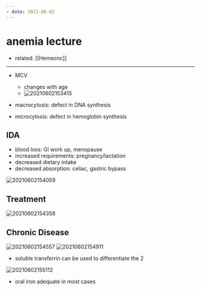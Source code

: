 ```yaml
---
- date: 2021-06-02
---
```


# anemia lecture

- related: [[Hemeonc]]
---

- MCV
	- changes with age
	- ![20210602153415](https://photos.thisispiggy.com/file/wikiFiles/20210602153415.png)

- macrocytosis: defect in DNA synthesis

- microcytosis: defect in hemoglobin synthesis

## IDA

- blood loss: GI work up, menopause
- increased requirements: pregnancy/lactation
- decreased dietary intake
- decreased absorption: celiac, gastric bypass

![20210602154059](https://photos.thisispiggy.com/file/wikiFiles/20210602154059.png)

## Treatment

![20210602154358](https://photos.thisispiggy.com/file/wikiFiles/20210602154358.png)

## Chronic Disease

![20210602154557](https://photos.thisispiggy.com/file/wikiFiles/20210602154557.png)
![20210602154911](https://photos.thisispiggy.com/file/wikiFiles/20210602154911.png)

- soluble transferrin can be used to differentiate the 2

![20210602155112](https://photos.thisispiggy.com/file/wikiFiles/20210602155112.png)

- oral iron adequate in most cases
